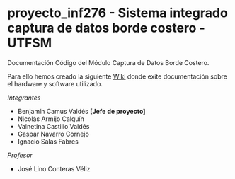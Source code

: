 # proyecto_inf276 - Sistema integrado captura de datos borde costero - UTFSM
Documentación Código del Módulo Captura de Datos Borde Costero.

Para ello hemos creado la siguiente [Wiki](https://github.com/narmijoc/proyecto_inf276/wiki) donde exite documentación sobre el hardware y software utilizado.

*Integrantes*

* Benjamín Camus Valdés **\[Jefe de proyecto\]**
* Nicolás Armijo Calquín
* Valnetina Castillo Valdés
* Gaspar Navarro Cornejo
* Ignacio Salas Fabres

*Profesor*

* José Lino Conteras Véliz
